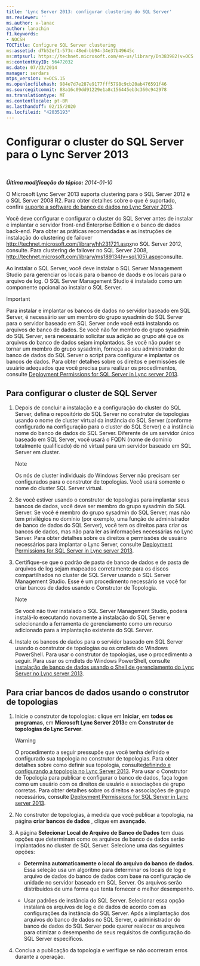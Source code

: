 ```yaml
---
title: 'Lync Server 2013: configurar clustering do SQL Server'
ms.reviewer: ''
ms.author: v-lanac
author: lanachin
f1.keywords:
- NOCSH
TOCTitle: Configure SQL Server clustering
ms:assetid: d7b52ef1-573c-48ed-bb94-34e37b49645c
ms:mtpsurl: https://technet.microsoft.com/en-us/library/Dn383982(v=OCS.15)
ms:contentKeyID: 56472032
ms.date: 07/23/2014
manager: serdars
mtps_version: v=OCS.15
ms.openlocfilehash: 984e7d7e287e9177fff5798c9cb20ab476591f46
ms.sourcegitcommit: 88a16c09dd91229e1a8c156445eb3c360c942978
ms.translationtype: MT
ms.contentlocale: pt-BR
ms.lasthandoff: 02/15/2020
ms.locfileid: "42035193"
---
```

<div data-xmlns="http://www.w3.org/1999/xhtml">

<div class="topic" data-xmlns="http://www.w3.org/1999/xhtml" data-msxsl="urn:schemas-microsoft-com:xslt" data-cs="http://msdn.microsoft.com/">

<div data-asp="http://msdn2.microsoft.com/asp">

# <a name="configure-sql-server-clustering-for-lync-server-2013"></a>Configurar o cluster do SQL Server para o Lync Server 2013

</div>

<div id="mainSection">

<div id="mainBody">

<span> </span>

_**Última modificação do tópico:** 2014-01-10_

O Microsoft Lync Server 2013 suporta clustering para o SQL Server 2012 e o SQL Server 2008 R2. Para obter detalhes sobre o que é suportado, confira [suporte a software de banco de dados no Lync Server 2013](lync-server-2013-database-software-support.md).

Você deve configurar e configurar o cluster do SQL Server antes de instalar e implantar o servidor front-end Enterprise Edition e o banco de dados back-end. Para obter as práticas recomendadas e as instruções de instalação do clustering de failover <http://technet.microsoft.com/library/hh231721.aspx>no SQL Server 2012, consulte. Para clustering de failover no SQL Server 2008, <http://technet.microsoft.com/library/ms189134(v=sql.105).aspx>consulte.

Ao instalar o SQL Server, você deve instalar o SQL Server Management Studio para gerenciar os locais para o banco de daods e os locais para o arquivo de log. O SQL Server Management Studio é instalado como um componente opcional ao instalar o SQL Server.

<div>


> [!IMPORTANT]  
> Para instalar e implantar os bancos de dados no servidor baseado em SQL Server, é necessário ser um membro do grupo sysadmin do SQL Server para o servidor baseado em SQL Server onde você está instalando os arquivos de banco de dados. Se você não for membro do grupo sysadmin do SQL Server, será necessário solicitar sua adição ao grupo até que os arquivos do banco de dados sejam implantados. Se você não puder se tornar um membro do grupo sysadmin, forneça ao seu administrador de banco de dados do SQL Server o script para configurar e implantar os bancos de dados. Para obter detalhes sobre os direitos e permissões de usuário adequados que você precisa para realizar os procedimentos, consulte <A href="lync-server-2013-deployment-permissions-for-sql-server.md">Deployment Permissions for SQL Server in Lync server 2013</A>.



</div>

<div>

## <a name="to-configure-sql-server-clustering"></a>Para configurar o cluster de SQL Server

1.  Depois de concluir a instalação e a configuração do cluster do SQL Server, defina o repositório do SQL Server no construtor de topologias usando o nome de cluster virtual da instância do SQL Server (conforme configurado na configuração para o cluster do SQL Server) e a instância nome do banco de dados do SQL Server. Diferente de um servidor único baseado em SQL Server, você usará o FQDN (nome de domínio totalmente qualificado) do nó virtual para um servidor baseado em SQL Server em cluster.
    
    <div>
    

    > [!NOTE]  
    > Os nós de cluster individuais do Windows Server não precisam ser configurados para o construtor de topologias. Você usará somente o nome do cluster SQL Server virtual.

    
    </div>

2.  Se você estiver usando o construtor de topologias para implantar seus bancos de dados, você deve ser membro do grupo sysadmin do SQL Server. Se você é membro do grupo sysadmin do SQL Server, mas não tem privilégios no domínio (por exemplo, uma função de administrador de banco de dados do SQL Server), você tem os direitos para criar os bancos de dados, mas não para ler as informações necessárias no Lync Server. Para obter detalhes sobre os direitos e permissões de usuário necessários para implantar o Lync Server, consulte [Deployment Permissions for SQL Server in Lync server 2013](lync-server-2013-deployment-permissions-for-sql-server.md).

3.  Certifique-se que o padrão de pasta de banco de dados e de pasta de arquivos de log sejam mapeados corretamente para os discos compartilhados no cluster de SQL Server usando o SQL Server Management Studio. Esse é um procedimento necessário se você for criar bancos de dados usando o Construtor de Topologia.
    
    <div>
    

    > [!NOTE]  
    > Se você não tiver instalado o SQL Server Management Studio, poderá instalá-lo executando novamente a instalação do SQL Server e selecionando a ferramenta de gerenciamento como um recurso adicionado para a implantação existente do SQL Server.

    
    </div>

4.  Instale os bancos de dados para o servidor baseado em SQL Server usando o construtor de topologias ou os cmdlets do Windows PowerShell. Para usar o construtor de topologias, use o procedimento a seguir. Para usar os cmdlets do Windows PowerShell, consulte [instalação de banco de dados usando o Shell de gerenciamento do Lync Server no Lync server 2013](lync-server-2013-database-installation-using-lync-server-management-shell.md).

</div>

<div>

## <a name="to-create-databases-using-topology-builder"></a>Para criar bancos de dados usando o construtor de topologias

1.  Inicie o construtor de topologias: clique em **Iniciar**, em **todos os programas**, em **Microsoft Lync Server 2013**e em **Construtor de topologias do Lync Server**.
    
    <div>
    

    > [!WARNING]  
    > O procedimento a seguir pressupõe que você tenha definido e configurado sua topologia no construtor de topologias. Para obter detalhes sobre como definir sua topologia, consulte<A href="lync-server-2013-defining-and-configuring-the-topology.md">definindo e configurando a topologia no Lync Server 2013</A>. Para usar o Construtor de Topologia para publicar e configurar o banco de dados, faça logon como um usuário com os direitos de usuário e associações de grupo corretas. Para obter detalhes sobre os direitos e associações de grupo necessários, consulte <A href="lync-server-2013-deployment-permissions-for-sql-server.md">Deployment Permissions for SQL Server in Lync server 2013</A>.

    
    </div>

2.  No construtor de topologias, à medida que você publicar a topologia, na página **criar bancos de dados** , clique em **avançado**.

3.  A página **Selecionar Local de Arquivo de Banco de Dados** tem duas opções que determinam como os arquivos de banco de dados serão implantados no cluster de SQL Server. Selecione uma das seguintes opções:
    
      - **Determina automaticamente o local do arquivo do banco de dados.** Essa seleção usa um algoritmo para determinar os locais de log e arquivo de dados do banco de dados com base na configuração de unidade no servidor baseado em SQL Server. Os arquivos serão distribuídos de uma forma que tenta fornecer o melhor desempenho.
    
      - Usar padrões de instância do SQL Server. Selecionar essa opção instalará os arquivos de log e de dados de acordo com as configurações da instância do SQL Server. Após a implantação dos arquivos do banco de dados no SQL Server, o administrador do banco de dados do SQL Server pode querer realocar os arquivos para otimizar o desempenho de seus requisitos de configuração do SQL Server específicos.

4.  Conclua a publicação da topologia e verifique se não ocorreram erros durante a operação.

</div>

</div>

<span> </span>

</div>

</div>

</div>

